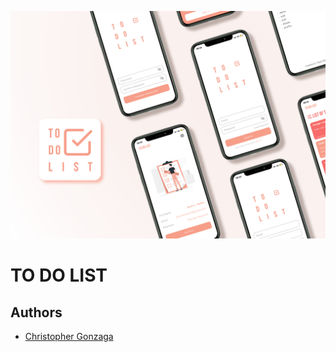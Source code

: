 ![adaptive-icon](https://raw.githubusercontent.com/gnzchrs/todo-list-react/main/assets/cover.png)

# TO DO LIST

## Authors

- [Christopher Gonzaga](https://github.com/gnzchrs)
